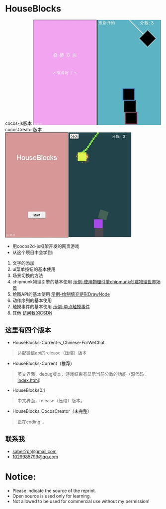 # HouseBlocks
 cocos-js版本
![loadingImage...](https://github.com/Saber2pr/MyWeb/blob/master/resource/HB_CU.jpg)
cocosCreator版本
![loadingImage...](https://github.com/Saber2pr/MyWeb/blob/master/resource/HB_CCC.jpg)

* 用cocos2d-js框架开发的网页游戏
* 从这个项目中会学到:
 1. 文字的添加
 2. ui菜单按钮的基本使用
 3. 场景切换的方法
 4. chipmunk物理引擎的基本使用 [示例-使用物理引擎chipmunk创建物理世界场景](https://blog.csdn.net/u011607490/article/details/81347359)
 5. 绘图API的基本使用 [示例-绘制填充矩形DrawNode](https://blog.csdn.net/u011607490/article/details/81368195)
 6. 动作序列的基本使用
 7. 触摸事件的基本使用 [示例-单点触摸事件](https://blog.csdn.net/u011607490/article/details/81388344)
 8. 其他 [访问我的CSDN](https://blog.csdn.net/u011607490/article/category/7899652)
	
## 这里有四个版本
* HouseBlocks-Current-v_Chinese-ForWeChat
> 适配微信api的release（压缩）版本
* HouseBlocks-Current（推荐）
> 英文界面，debug版本，游戏结束有显示当前分数的功能（源代码：[index.html](https://github.com/Saber2pr/HouseBlocks/blob/master/HouseBlocks-current/index.html)）
* HouseBlocks0.1
> 中文界面，release（压缩）版本。
* HouseBlocks_CocosCreator（未完整）
> 正在coding...

## 联系我
* saber2pr@gmail.com
* 1029985799@qq.com

# Notice:
* Please indicate the source of the reprint.
* Open source is used only for learning.
* Not allowed to be used for commercial use without my permission!
